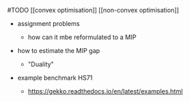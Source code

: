 #TODO
[[convex optimisation]]
[[non-convex optimisation]]

- assignment problems
	- how can it mbe reformulated to a MIP
- how to estimate the MIP gap
	- "Duality"

- example benchmark HS71
	- https://gekko.readthedocs.io/en/latest/examples.html